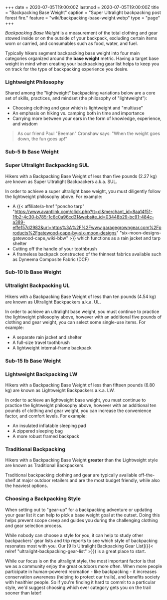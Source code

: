 +++
date = 2020-07-05T19:00:00Z
lastmod = 2020-07-05T19:00:00Z
title = "Backpacking Base Weight"
caption = "Super Ultralight backpacking post forest fire."
feature = "wiki/backpacking-base-weight.webp"
type = "page"
+++

*Backpacking Base Weight* is a measurement of the total clothing and gear stowed inside or on the outside of your backpack, excluding certain items worn or carried, and consumables such as food, water, and fuel.

Typically hikers segment backpacking base weight into four main categories organized around the **base weight** metric. Having a target base weight in mind when creating your backpacking gear list helps to keep you on track for the type of backpacking experience you desire.

### Lightweight Philosophy

Shared among the "lightweight" backpacking variations below are a core set of skills, practices, and mindset (the philosophy of "lightweight"):

- Choosing clothing and gear which is lightweight and "multiuse"
- An emphasis on hiking vs. camping both in time and importance
- Carrying more between your ears in the form of knowledge, experience, and wisdom

> As our friend Paul "Beeman" Cronshaw says: "When the weight goes down, the fun goes up!"

### Sub-5 lb Base Weight
### Super Ultralight Backpacking SUL

Hikers with a Backpacking Base Weight of less than five pounds (2.27 kg) are known as Super Ultralight Backpackers a.k.a. SUL.

In order to achieve a super ultralight base weight, you must diligently follow the lightweight philosophy above. For example:

- A {{< affiliate/a-href "poncho tarp" "https://www.avantlink.com/click.php?tt=cl&merchant_id=8aa14f51-1fb2-4c30-b785-1c6c0a96cd31&website_id=03448b29-bc91-484c-a389-effe157d2982&url=https%3A%2F%2Fwww.garagegrowngear.com%2Fproducts%2Fgatewood-cape-by-six-moon-designs" "six-moon-designs-gatewood-cape_wiki-bbw" >}} which functions as a rain jacket and tarp shelter
- Cutting off the handle of your toothbrush
- A frameless backpack constructed of the thinnest fabrics available such as Dyneema Composite Fabric (DCF)

### Sub-10 lb Base Weight
### Ultralight Backpacking UL

Hikers with a Backpacking Base Weight of less than ten pounds (4.54 kg) are known as Ultralight Backpackers a.k.a. UL.

In order to achieve an ultralight base weight, you must continue to practice the lightweight philosophy above, however with an additional five pounds of clothing and gear weight, you can select some single-use items. For example:

- A separate rain jacket and shelter
- A full-size travel toothbrush
- A lightweight internal-frame backpack

### Sub-15 lb Base Weight
### Lightweight Backpacking LW

Hikers with a Backpacking Base Weight of less than fifteen pounds (6.80 kg) are known as Lightweight Backpackers a.k.a. LW.

In order to achieve an lightweight base weight, you must continue to practice the lightweight philosophy above, however with an additional ten pounds of clothing and gear weight, you can increase the convenience factor, and comfort levels. For example:

- An insulated inflatable sleeping pad
- A zippered sleeping bag
- A more robust framed backpack

### Traditional Backpacking

Hikers with a Backpacking Base Weight **greater** than the Lightweight style are known as Traditional Backpackers.

Traditional backpacking clothing and gear are typically available off-the-shelf at major outdoor retailers and are the most budget friendly, while also the heaviest options.

### Choosing a Backpacking Style

When setting out to "gear-up" for a backpacking adventure or updating your gear list it can help to pick a base weight goal at the outset. Doing this helps prevent scope creep and guides you during the challenging clothing and gear selection process.

While nobody can choose a style for you, it can help to study other backpackers' gear lists and trip reports to see which style of backpacking resonates most with you. Our [9 lb Ultralight Backpacking Gear List]({{< relref "ultralight-backpacking-gear-list" >}}) is a great place to start.

While our focus is on the ultralight style, the most important factor is that we as a community enjoy the great outdoors more often. When more people participate in human-powered recreation - like backpacking - it increases conservation awareness (helping to protect our trails), and benefits society with healthier people. So if you're finding it hard to commit to a particular style, we'd suggest choosing which ever category gets you on the trail sooner than later!
